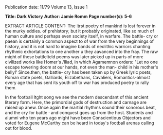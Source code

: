 Publication date: 11/79
Volume 13, Issue 1

**Title: Dark Victory**
**Author: Jamie Romm**
**Page number(s): 5-6**

EXTRACT ARTICLE CONTENT:
The ltrst poetry of mankind is lost forever in the 
murky eddies. of prehistory; but it probably 
originated, like so much of human culture and 
perhaps even society itself, in warfare. The battle-
cry or paean is certainly a common aspect to of 
war from the very beginnings of history, and it is 
not hard to imagine bands of neolithic warriors 
chanting rhythmic exhortations to one another u 
they aavanced into the fray. The raw might of 
these battlelteld poems was later picked up in parts 
of more civilized works like Homer's /Iliad, in 
which Agamemnon orders: "Let no one escape 
towering doom at our hands, not even the man-
child in his mother's belly!' Since.then, the battle-
cry has been taken up by Greek lyric poets, 
Roman state poets, Galliards, Elizabethans, 
Cavaliers, Romantics-almost every age that has 
sent its youth off to war has produced poetry to 
rally them. 

In the football ltght song we see the modern 
descendant of this ancient literary form. Here, the 
primordial gods of destruction and carnage are 
raised up anew. Once again the martial rhythms 
sound their sonorous beat, and the cry for battle · 
and conquest goes up from the host. Students and 
alumni who ten years ago might have been 
Conscientious Objectors and voted for Eugene 
McCarthy can be heard in today's football arenas 
calling out for blood.